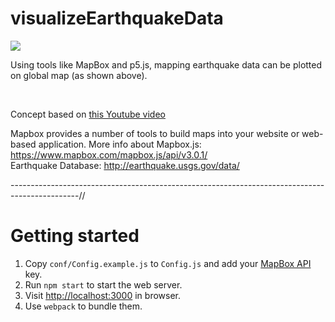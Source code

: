 # visualizeEarthquakeData

![](https://user-images.githubusercontent.com/16420802/34706736-f797148c-f4ce-11e7-81d6-2d82c09a0799.JPG)


Using tools like MapBox and p5.js, mapping earthquake data can be plotted on global map (as shown above). 

</br>

Concept based on [this Youtube video](https://www.youtube.com/watch?v=ZiYdOwOrGyc&t=138s)
</br>

Mapbox provides a number of tools to build maps into your website or web-based application.
More info about Mapbox.js: https://www.mapbox.com/mapbox.js/api/v3.0.1/
</br>
Earthquake Database: http://earthquake.usgs.gov/data/
</br>

-----------------------------------------------------------------------------------------------//

# Getting started

1. Copy `conf/Config.example.js` to `Config.js` and add your [MapBox API](https://www.mapbox.com/studio/account/tokens/) key.
2. Run `npm start` to start the web server.
3. Visit [http://localhost:3000](http://localhost:3000) in browser.
4. Use `webpack` to bundle them.
